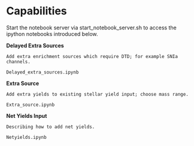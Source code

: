 Capabilities
=======


Start the notebook server via start_notebook_server.sh
to access the ipython notebooks introduced below.



**Delayed Extra Sources**

	Add extra enrichment sources which require DTD; for example SNIa channels.
	
	Delayed_extra_sources.ipynb

**Extra Source**
	
	Add extra yields to existing stellar yield input; choose mass range.

	Extra_source.ipynb


**Net Yields Input**

	Describing how to add net yields.

	Netyields.ipynb



